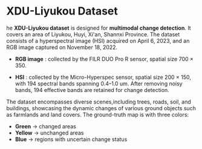 # XDU-Liyukou Dataset
he **XDU-Liyukou dataset** is designed for **multimodal change detection**. It covers an area of Liyukou, Huyi, Xi'an, Shannxi Province. The dataset consists of a hyperspectral image (HSI) acquired on April 6, 2023, and an RGB image captured on November 18, 2022.

- **RGB image** : collected by the FILR DUO Pro R sensor, spatial size 700 × 350.

- **HSI** : collected by the Micro-Hyperspec sensor, spatial size 200 × 150, with 194 spectral bands spanning 0.4–1.0 um. After removing noisy bands, 194 effective bands are retained for change detection.

The dataset encompasses diverse scenes,including trees, roads, soil, and buildings, showcasing the dynamic changes of various ground objects such as farmlands and land covers. 
The ground-truth map is with three colors:
- **Green** → changed areas  
- **Yellow** → unchanged areas  
- **Blue** → regions with uncertain change status
